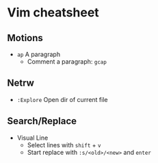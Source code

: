 # Vim cheatsheet

## Motions

- `ap` A paragraph
  - Comment a paragraph: `gcap`

## Netrw

- `:Explore` Open dir of current file


## Search/Replace

- Visual Line
  - Select lines with `shift` + `v`
  - Start replace with `:s/<old>/<new>` and `enter`
